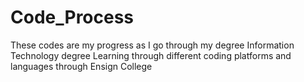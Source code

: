 # Code_Process
These codes are my progress as I go through my degree Information Technology degree 
Learning through different coding platforms and languages through Ensign College 
